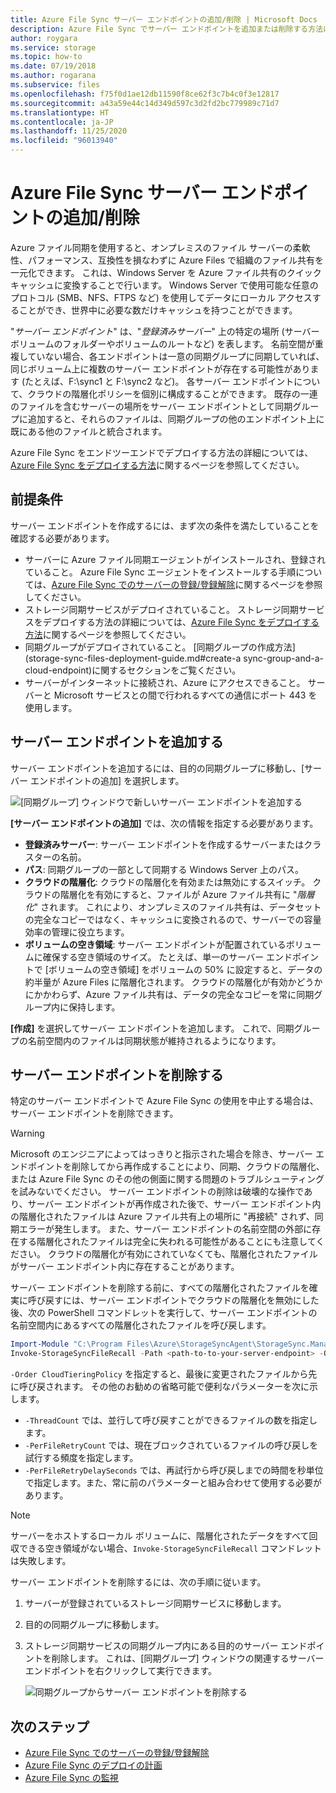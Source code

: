 ```yaml
---
title: Azure File Sync サーバー エンドポイントの追加/削除 | Microsoft Docs
description: Azure File Sync でサーバー エンドポイントを追加または削除する方法について説明します。サーバー エンドポイントは、サーバー ボリュームのフォルダーなど、登録済みサーバー上の特定の場所です。
author: roygara
ms.service: storage
ms.topic: how-to
ms.date: 07/19/2018
ms.author: rogarana
ms.subservice: files
ms.openlocfilehash: f75f0d1ae12db11590f8ce62f3c7b4c0f3e12817
ms.sourcegitcommit: a43a59e44c14d349d597c3d2fd2bc779989c71d7
ms.translationtype: HT
ms.contentlocale: ja-JP
ms.lasthandoff: 11/25/2020
ms.locfileid: "96013940"
---
```

# <a name="addremove-an-azure-file-sync-server-endpoint"></a>Azure File Sync サーバー エンドポイントの追加/削除
Azure ファイル同期を使用すると、オンプレミスのファイル サーバーの柔軟性、パフォーマンス、互換性を損なわずに Azure Files で組織のファイル共有を一元化できます。 これは、Windows Server を Azure ファイル共有のクイック キャッシュに変換することで行います。 Windows Server で使用可能な任意のプロトコル (SMB、NFS、FTPS など) を使用してデータにローカル アクセスすることができ、世界中に必要な数だけキャッシュを持つことができます。

"*サーバー エンドポイント*" は、"*登録済みサーバー*" 上の特定の場所 (サーバー ボリュームのフォルダーやボリュームのルートなど) を表します。 名前空間が重複していない場合、各エンドポイントは一意の同期グループに同期していれば、同じボリューム上に複数のサーバー エンドポイントが存在する可能性があります (たとえば、F:\sync1 と F:\sync2 など)。 各サーバー エンドポイントについて、クラウドの階層化ポリシーを個別に構成することができます。 既存の一連のファイルを含むサーバーの場所をサーバー エンドポイントとして同期グループに追加すると、それらのファイルは、同期グループの他のエンドポイント上に既にある他のファイルと統合されます。

Azure File Sync をエンドツーエンドでデプロイする方法の詳細については、[Azure File Sync をデプロイする方法](storage-sync-files-deployment-guide.md)に関するページを参照してください。

## <a name="prerequisites"></a>前提条件
サーバー エンドポイントを作成するには、まず次の条件を満たしていることを確認する必要があります。 
- サーバーに Azure ファイル同期エージェントがインストールされ、登録されていること。 Azure File Sync エージェントをインストールする手順については、[Azure File Sync でのサーバーの登録/登録解除](storage-sync-files-server-registration.md)に関するページを参照してください。 
- ストレージ同期サービスがデプロイされていること。 ストレージ同期サービスをデプロイする方法の詳細については、[Azure File Sync をデプロイする方法](storage-sync-files-deployment-guide.md)に関するページを参照してください。 
- 同期グループがデプロイされていること。 [同期グループの作成方法](storage-sync-files-deployment-guide.md#create-a sync-group-and-a-cloud-endpoint)に関するセクションをご覧ください。
- サーバーがインターネットに接続され、Azure にアクセスできること。 サーバーと Microsoft サービスとの間で行われるすべての通信にポート 443 を使用します。

## <a name="add-a-server-endpoint"></a>サーバー エンドポイントを追加する
サーバー エンドポイントを追加するには、目的の同期グループに移動し、[サーバー エンドポイントの追加] を選択します。

![[同期グループ] ウィンドウで新しいサーバー エンドポイントを追加する](media/storage-sync-files-server-endpoint/add-server-endpoint-1.png)

**[サーバー エンドポイントの追加]** では、次の情報を指定する必要があります。

- **登録済みサーバー**: サーバー エンドポイントを作成するサーバーまたはクラスターの名前。
- **パス**: 同期グループの一部として同期する Windows Server 上のパス。
- **クラウドの階層化**: クラウドの階層化を有効または無効にするスイッチ。 クラウドの階層化を有効にすると、ファイルが Azure ファイル共有に "*階層化*" されます。 これにより、オンプレミスのファイル共有は、データセットの完全なコピーではなく、キャッシュに変換されるので、サーバーでの容量効率の管理に役立ちます。
- **ボリュームの空き領域**: サーバー エンドポイントが配置されているボリュームに確保する空き領域のサイズ。 たとえば、単一のサーバー エンドポイントで [ボリュームの空き領域] をボリュームの 50% に設定すると、データの約半量が Azure Files に階層化されます。 クラウドの階層化が有効かどうかにかかわらず、Azure ファイル共有は、データの完全なコピーを常に同期グループ内に保持します。

**[作成]** を選択してサーバー エンドポイントを追加します。 これで、同期グループの名前空間内のファイルは同期状態が維持されるようになります。 

## <a name="remove-a-server-endpoint"></a>サーバー エンドポイントを削除する
特定のサーバー エンドポイントで Azure File Sync の使用を中止する場合は、サーバー エンドポイントを削除できます。 

> [!Warning]  
> Microsoft のエンジニアによってはっきりと指示された場合を除き、サーバー エンドポイントを削除してから再作成することにより、同期、クラウドの階層化、または Azure File Sync のその他の側面に関する問題のトラブルシューティングを試みないでください。 サーバー エンドポイントの削除は破壊的な操作であり、サーバー エンドポイントが再作成された後で、サーバー エンドポイント内の階層化されたファイルは Azure ファイル共有上の場所に "再接続" されず、同期エラーが発生します。 また、サーバー エンドポイントの名前空間の外部に存在する階層化されたファイルは完全に失われる可能性があることにも注意してください。 クラウドの階層化が有効にされていなくても、階層化されたファイルがサーバー エンドポイント内に存在することがあります。

サーバー エンドポイントを削除する前に、すべての階層化されたファイルを確実に呼び戻すには、サーバー エンドポイントでクラウドの階層化を無効にした後、次の PowerShell コマンドレットを実行して、サーバー エンドポイントの名前空間内にあるすべての階層化されたファイルを呼び戻します。

```PowerShell
Import-Module "C:\Program Files\Azure\StorageSyncAgent\StorageSync.Management.ServerCmdlets.dll"
Invoke-StorageSyncFileRecall -Path <path-to-to-your-server-endpoint> -Order CloudTieringPolicy
```
`-Order CloudTieringPolicy` を指定すると、最後に変更されたファイルから先に呼び戻されます。
その他のお勧めの省略可能で便利なパラメーターを次に示します。
* `-ThreadCount` では、並行して呼び戻すことができるファイルの数を指定します。
* `-PerFileRetryCount` では、現在ブロックされているファイルの呼び戻しを試行する頻度を指定します。
* `-PerFileRetryDelaySeconds` では、再試行から呼び戻しまでの時間を秒単位で指定します。また、常に前のパラメーターと組み合わせて使用する必要があります。

> [!Note]  
> サーバーをホストするローカル ボリュームに、階層化されたデータをすべて回収できる空き領域がない場合、`Invoke-StorageSyncFileRecall` コマンドレットは失敗します。  

サーバー エンドポイントを削除するには、次の手順に従います。

1. サーバーが登録されているストレージ同期サービスに移動します。
2. 目的の同期グループに移動します。
3. ストレージ同期サービスの同期グループ内にある目的のサーバー エンドポイントを削除します。 これは、[同期グループ] ウィンドウの関連するサーバー エンドポイントを右クリックして実行できます。

    ![同期グループからサーバー エンドポイントを削除する](media/storage-sync-files-server-endpoint/remove-server-endpoint-1.png)

## <a name="next-steps"></a>次のステップ
- [Azure File Sync でのサーバーの登録/登録解除](storage-sync-files-server-registration.md)
- [Azure File Sync のデプロイの計画](storage-sync-files-planning.md)
- [Azure File Sync の監視](storage-sync-files-monitoring.md)
